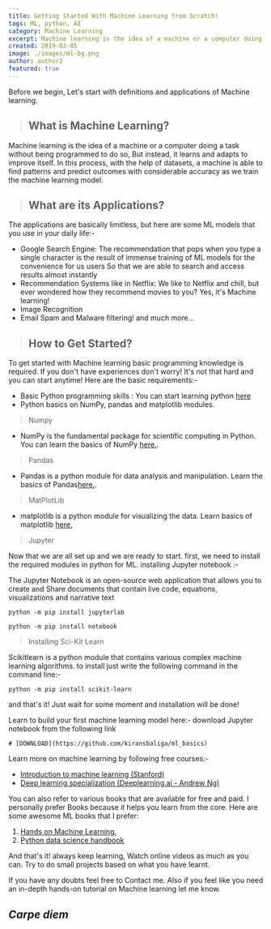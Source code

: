 ```yaml
---
title: Getting Started With Machine Learning from Scratch!
tags: ML, python, AI
category: Machine Learning
excerpt: Machine learning is the idea of a machine or a computer doing a task without being programmed to do so, But instead, it learns and adapts to improve itself.In this process, with the help of datasets,...
created: 2019-02-05
image: ./images/ml-bg.png
author: author2
featured: true
---
```


Before we begin, Let's start with definitions and applications of Machine learning.

> ## What is Machine Learning?

Machine learning is the idea of a machine or a computer doing a task without being programmed to do so, But instead, it learns and adapts to improve itself.
In this process, with the help of datasets, a machine is able to find patterns and predict outcomes with considerable accuracy as we train the machine learning model.

>## What are its Applications?

The applications are basically limitless, but here are some ML models that you use in your daily life:-
- Google Search Engine: The recommendation that pops when you type a single character is the result of immense training of ML models for the convenience  for us users So that we are able to search and access results almost instantly
- Recommendation Systems like in Netflix:  We like to Netflix and chill, but ever wondered how they recommend movies to you? Yes, it's Machine learning!
- Image Recognition
- Email Spam and Malware filtering! and much more...


>## How to Get Started?
To get started with Machine learning basic programming knowledge is required.
If you don't have experiences don't worry! It's not that hard and you can start anytime!
Here are the basic requirements:-

- Basic Python programming skills : You can start learning python [here](https://www.freecodecamp.org/news/learning-python-from-zero-to-hero-120ea540b567/)
- Python basics on NumPy, pandas and matplotlib modules.

> Numpy

- NumPy is the fundamental package for scientific computing in Python. You can learn the basics of NumPy [here.](https://www.w3schools.com/python/numpy/numpy_getting_started.asp).

> Pandas

- Pandas is a python module for data analysis and manipulation. Learn the basics of Pandas[here.](https://www.w3schools.com/python/numpy_getting_started.asp).

> MatPlotLib

- matplotlib is a python module for visualizing the data. Learn basics of matplotlib [here.](https://www.w3schools.com/python/matplotlib_intro.asp)

> Jupyter

Now that we are all set up and we are ready to start.
first, we need to install the required modules in python for ML.
installing Jupyter notebook :-

The Jupyter Notebook is an open-source web application that allows you to create and
Share documents that contain live code, equations, visualizations and narrative text
        
```
python -m pip install jupyterlab
```
```
python -m pip install notebook
```  

> Installing Sci-Kit Learn

Scikitlearn is a python module that contains various complex machine learning algorithms.
to install just write the following command in the command line:-

```
python -m pip install scikit-learn
```

and that's it! Just wait for some moment and installation will be done!

Learn to build your first machine learning model here:-
download Jupyter notebook from the following link
    
    # [DOWNLOAD](https://github.com/kiransbaliga/ml_basics)     

Learn more on machine learning by following free courses:-
- [Introduction to machine learning (Stanford)](https://www.youtube.com/playlist?list=PLoROMvodv4rMiGQp3WXShtMGgzqpfVfbU)
- [Deep learning specialization (Deeplearning.ai - Andrew Ng)](https://www.youtube.com/channel/UCcIXc5mJsHVYTZR1maL5l9w/playlists)

You can also refer to various books that are available for free and paid.
I personally prefer Books because it helps you learn from the core. Here are some awesome ML books that I prefer:

1. [Hands on Machine Learning.](https://www.oreilly.com/library/view/hands-on-machine-learning/9781492032632/)
2. [Python data science handbook](https://github.com/jakevdp/PythonDataScienceHandbook)

And that's it! always keep learning, Watch online videos as much as you can. Try to do small projects based on what you have learnt.

If you have any doubts feel free to Contact me. Also if you feel like you need an in-depth hands-on tutorial on Machine learning let me know.

## *Carpe diem*
